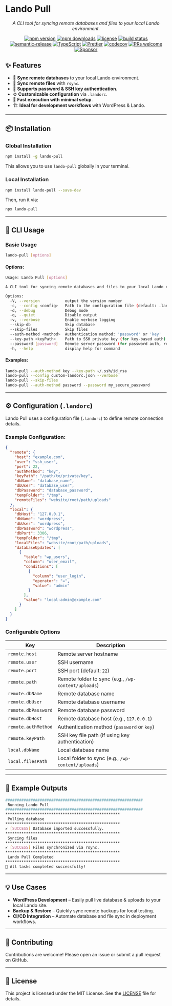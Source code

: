 # **Lando Pull**

<p align="center"><i>A CLI tool for syncing remote databases and files to your local Lando environment.</i></p>

<p align="center">
  <a href="https://www.npmjs.com/package/@sp-packages/lando-pull"><img src="https://img.shields.io/npm/v/@sp-packages/lando-pull" alt="npm version"></a>
  <a href="https://www.npmjs.com/package/@sp-packages/lando-pull"><img src="https://img.shields.io/npm/dw/@sp-packages/lando-pull" alt="npm downloads"></a>
  <a href="https://github.com/SP-Packages/lando-pull/blob/main/LICENSE"><img src="https://img.shields.io/npm/l/@sp-packages/lando-pull" alt="license"></a>
  <a href="https://github.com/SP-Packages/lando-pull/actions/workflows/release.yml"><img src="https://github.com/SP-Packages/lando-pull/actions/workflows/release.yml/badge.svg" alt="build status"></a>
  <a href="https://github.com/semantic-release/semantic-release"><img src="https://img.shields.io/badge/semantic--release-conventionalcommits-e10079?logo=semantic-release" alt="semantic-release"></a>
  <a href="https://www.typescriptlang.org/"><img src="https://img.shields.io/badge/Made%20with-TypeScript-blue.svg" alt="TypeScript"></a>
  <a href="https://prettier.io/"><img src="https://img.shields.io/badge/code_style-prettier-ff69b4.svg" alt="Prettier"></a>
  <a href="https://codecov.io/gh/SP-Packages/lando-pull"><img src="https://codecov.io/gh/SP-Packages/lando-pull/graph/badge.svg?token=60X95UNTQL" alt="codecov"></a>
  <a href="https://github.com/SP-Packages/lando-pull/pulls"><img src="https://img.shields.io/badge/PRs-welcome-brightgreen.svg" alt="PRs welcome"></a>
  <a href="https://github.com/sponsors/iamsenthilprabu"><img src="https://img.shields.io/badge/Sponsor-%E2%9D%A4-pink?logo=github" alt="Sponsor"></a>
</p>

## **✨ Features**

- 🔄 **Sync remote databases** to your local Lando environment.
- 📂 **Sync remote files** with `rsync`.
- 🔑 **Supports password & SSH key authentication**.
- ⚙ **Customizable configuration** via `.landorc`.
- 🚀 **Fast execution with minimal setup**.
- 🏗 **Ideal for development workflows** with WordPress & Lando.

---

## **📦 Installation**

### **Global Installation**

```sh
npm install -g lando-pull
```

This allows you to use `lando-pull` globally in your terminal.

### **Local Installation**

```sh
npm install lando-pull --save-dev
```

Then, run it via:

```sh
npx lando-pull
```

---

## **🚀 CLI Usage**

### **Basic Usage**

```sh
lando-pull [options]
```

#### **Options:**

```sh
Usage: Lando Pull [options]

A CLI tool for syncing remote databases and files to your local Lando environment.

Options:
  -V, --version           output the version number
  -c, --config <config>   Path to the configuration file (default: .landorc)
  -d, --debug             Debug mode
  -q, --quiet             Disable output
  -v, --verbose           Enable verbose logging
  --skip-db               Skip database
  --skip-files            Skip files
  --auth-method <method>  Authentication method: 'password' or 'key'
  --key-path <keyPath>    Path to SSH private key (for key-based auth)
  --password [password]   Remote server password (for password auth, recommended via ENV)
  -h, --help              display help for command
```

#### **Examples:**

```sh
lando-pull --auth-method key --key-path ~/.ssh/id_rsa
lando-pull --config custom-landorc.json --verbose
lando-pull --skip-files
lando-pull --auth-method password --password my_secure_password
```

---

## **⚙️ Configuration (`.landorc`)**

Lando Pull uses a configuration file (`.landorc`) to define remote connection details.

### **Example Configuration:**

```json
{
  "remote": {
    "host": "example.com",
    "user": "ssh_user",
    "port": 22,
    "authMethod": "key",
    "keyPath": "/path/to/private/key",
    "dbName": "database_name",
    "dbUser": "database_user",
    "dbPassword": "database_password",
    "tempFolder": "/tmp",
    "remoteFiles": "website/root/path/uploads"
  },
  "local": {
    "dbHost": "127.0.0.1",
    "dbName": "wordpress",
    "dbUser": "wordpress",
    "dbPassword": "wordpress",
    "dbPort": 3306,
    "tempFolder": "/tmp",
    "localFiles": "website/root/path/uploads",
    "databaseUpdates": [
      {
        "table": "wp_users",
        "column": "user_email",
        "conditions": [
          {
            "column": "user_login",
            "operator": "=",
            "value": "admin"
          }
        ],
        "value": "local-admin@example.com"
      }
    ]
  }
}
```

### **Configurable Options**

| Key                 | Description                                         |
| ------------------- | --------------------------------------------------- |
| `remote.host`       | Remote server hostname                              |
| `remote.user`       | SSH username                                        |
| `remote.port`       | SSH port (default: `22`)                            |
| `remote.path`       | Remote folder to sync (e.g., `/wp-content/uploads`) |
| `remote.dbName`     | Remote database name                                |
| `remote.dbUser`     | Remote database username                            |
| `remote.dbPassword` | Remote database password                            |
| `remote.dbHost`     | Remote database host (e.g., `127.0.0.1`)            |
| `remote.authMethod` | Authentication method (`password` or `key`)         |
| `remote.keyPath`    | SSH key file path (if using key authentication)     |
| `local.dbName`      | Local database name                                 |
| `local.filesPath`   | Local folder to sync (e.g., `/wp-content/uploads`)  |

---

## **📜 Example Outputs**

```sh
############################################################
 Running Lando Pull
############################################################
**************************************************
 Pulling database
**************************************************
✔ [SUCCESS] Database imported successfully.
**************************************************
 Syncing files
**************************************************
✔ [SUCCESS] Files synchronized via rsync.
**************************************************
 Lando Pull Completed
**************************************************
🎉 All tasks completed successfully!
```

---

## **💡 Use Cases**

- **WordPress Development** – Easily pull live database & uploads to your local Lando site.
- **Backup & Restore** – Quickly sync remote backups for local testing.
- **CI/CD Integration** – Automate database and file sync in deployment workflows.

---

## **🤝 Contributing**

Contributions are welcome! Please open an issue or submit a pull request on GitHub.

---

## **📜 License**

This project is licensed under the MIT License. See the [LICENSE](LICENSE) file for details.
